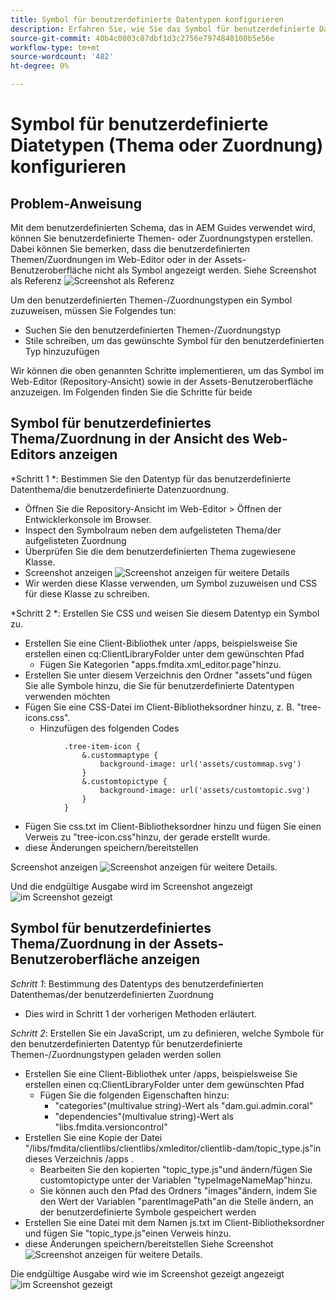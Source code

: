 ```yaml
---
title: Symbol für benutzerdefinierte Datentypen konfigurieren
description: Erfahren Sie, wie Sie das Symbol für benutzerdefinierte Datentypen definieren, um deren Symbol auf verschiedenen Benutzeroberflächen in AEM anzuzeigen.
source-git-commit: 40b4c0803c87dbf1d3c2756e7974848100b5e56e
workflow-type: tm+mt
source-wordcount: '482'
ht-degree: 0%

---
```


# Symbol für benutzerdefinierte Diatetypen (Thema oder Zuordnung) konfigurieren


## Problem-Anweisung

Mit dem benutzerdefinierten Schema, das in AEM Guides verwendet wird, können Sie benutzerdefinierte Themen- oder Zuordnungstypen erstellen. Dabei können Sie bemerken, dass die benutzerdefinierten Themen/Zuordnungen im Web-Editor oder in der Assets-Benutzeroberfläche nicht als Symbol angezeigt werden. Siehe Screenshot als Referenz ![Screenshot als Referenz](../assets/authoring/custom-ditatype-icon-notshown.png)

Um den benutzerdefinierten Themen-/Zuordnungstypen ein Symbol zuzuweisen, müssen Sie Folgendes tun:
- Suchen Sie den benutzerdefinierten Themen-/Zuordnungstyp
- Stile schreiben, um das gewünschte Symbol für den benutzerdefinierten Typ hinzuzufügen


Wir können die oben genannten Schritte implementieren, um das Symbol im Web-Editor (Repository-Ansicht) sowie in der Assets-Benutzeroberfläche anzuzeigen. Im Folgenden finden Sie die Schritte für beide


## Symbol für benutzerdefiniertes Thema/Zuordnung in der Ansicht des Web-Editors anzeigen

*Schritt 1 *: Bestimmen Sie den Datentyp für das benutzerdefinierte Datenthema/die benutzerdefinierte Datenzuordnung.
- Öffnen Sie die Repository-Ansicht im Web-Editor > Öffnen der Entwicklerkonsole im Browser.
- Inspect den Symbolraum neben dem aufgelisteten Thema/der aufgelisteten Zuordnung
- Überprüfen Sie die dem benutzerdefinierten Thema zugewiesene Klasse.
- Screenshot anzeigen ![Screenshot anzeigen](../assets/authoring/custom-ditatype-icon-knowditatype.png) für weitere Details
- Wir werden diese Klasse verwenden, um Symbol zuzuweisen und CSS für diese Klasse zu schreiben.

*Schritt 2 *: Erstellen Sie CSS und weisen Sie diesem Datentyp ein Symbol zu.
- Erstellen Sie eine Client-Bibliothek unter /apps, beispielsweise Sie erstellen einen cq:ClientLibraryFolder unter dem gewünschten Pfad
   - Fügen Sie Kategorien &quot;apps.fmdita.xml_editor.page&quot;hinzu.
- Erstellen Sie unter diesem Verzeichnis den Ordner &quot;assets&quot;und fügen Sie alle Symbole hinzu, die Sie für benutzerdefinierte Datentypen verwenden möchten
- Fügen Sie eine CSS-Datei im Client-Bibliotheksordner hinzu, z. B. &quot;tree-icons.css&quot;.
   - Hinzufügen des folgenden Codes

```
            .tree-item-icon {
                &.custommaptype {
                    background-image: url('assets/custommap.svg')
                }
                &.customtopictype {
                    background-image: url('assets/customtopic.svg')
                }
            }
```

- Fügen Sie css.txt im Client-Bibliotheksordner hinzu und fügen Sie einen Verweis zu &quot;tree-icon.css&quot;hinzu, der gerade erstellt wurde.
- diese Änderungen speichern/bereitstellen

Screenshot anzeigen ![Screenshot anzeigen](../assets/authoring/custom-ditatype-icon-define-webeditor-styles.png) für weitere Details.

Und die endgültige Ausgabe wird im Screenshot angezeigt ![im Screenshot gezeigt](../assets/authoring/custom-ditatype-icon-webeditor-showstyles.png)


## Symbol für benutzerdefiniertes Thema/Zuordnung in der Assets-Benutzeroberfläche anzeigen

*Schritt 1*: Bestimmung des Datentyps des benutzerdefinierten Datenthemas/der benutzerdefinierten Zuordnung
- Dies wird in Schritt 1 der vorherigen Methoden erläutert.

*Schritt 2*: Erstellen Sie ein JavaScript, um zu definieren, welche Symbole für den benutzerdefinierten Datentyp für benutzerdefinierte Themen-/Zuordnungstypen geladen werden sollen
- Erstellen Sie eine Client-Bibliothek unter /apps, beispielsweise Sie erstellen einen cq:ClientLibraryFolder unter dem gewünschten Pfad
   - Fügen Sie die folgenden Eigenschaften hinzu:
      - &quot;categories&quot;(multivalue string)-Wert als &quot;dam.gui.admin.coral&quot;
      - &quot;dependencies&quot;(multivalue string)-Wert als &quot;libs.fmdita.versioncontrol&quot;
- Erstellen Sie eine Kopie der Datei &quot;/libs/fmdita/clientlibs/clientlibs/xmleditor/clientlib-dam/topic_type.js&quot;in dieses Verzeichnis /apps .
   - Bearbeiten Sie den kopierten &quot;topic_type.js&quot;und ändern/fügen Sie customtopictype unter der Variablen &quot;typeImageNameMap&quot;hinzu.
   - Sie können auch den Pfad des Ordners &quot;images&quot;ändern, indem Sie den Wert der Variablen &quot;parentImagePath&quot;an die Stelle ändern, an der benutzerdefinierte Symbole gespeichert werden
- Erstellen Sie eine Datei mit dem Namen js.txt im Client-Bibliotheksordner und fügen Sie &quot;topic_type.js&quot;einen Verweis hinzu.
- diese Änderungen speichern/bereitstellen Siehe Screenshot ![Screenshot anzeigen](../assets/authoring/custom-ditatype-icon-define-assetsui-styles.png) für weitere Details.

Die endgültige Ausgabe wird wie im Screenshot gezeigt angezeigt ![im Screenshot gezeigt](../assets/authoring/custom-ditatype-icon-assetsui-showstyles.png)